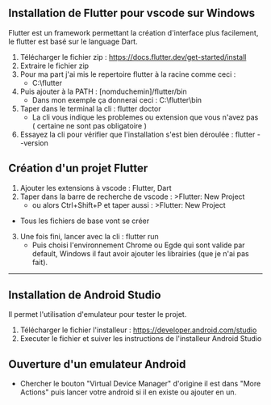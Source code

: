 ## **Installation de Flutter pour vscode sur Windows**
Flutter est un framework permettant la création d'interface plus facilement, le flutter est basé sur le language Dart.

1. Télécharger le fichier zip : https://docs.flutter.dev/get-started/install
2. Extraire le fichier zip
3. Pour ma part j'ai mis le repertoire flutter à la racine comme ceci : 
    * C:\flutter
4. Puis ajouter à la PATH : [nomduchemin]/flutter/bin
    * Dans mon exemple ça donnerai ceci : C:\flutter\bin
5. Taper dans le terminal la cli : flutter doctor
    * La cli vous indique les problemes ou extension que vous n'avez pas ( certaine ne sont pas obligatoire )
6. Essayez la cli pour vérifier que l'installation s'est bien déroulée : flutter --version



## **Création d'un projet Flutter**
1. Ajouter les extensions à vscode : Flutter, Dart
2. Taper dans la barre de recherche de vscode : >Flutter: New Project
    * ou alors Ctrl+Shift+P et taper aussi : >Flutter: New Project
* Tous les fichiers de base vont se créer 
3. Une fois fini, lancer avec la cli : flutter run
    * Puis choisi l'environnement Chrome ou Egde qui sont valide par default, Windows il faut avoir ajouter les librairies (que je n'ai pas fait).

---

## **Installation de Android Studio**
Il permet l'utilisation d'emulateur pour tester le projet.

1. Télécharger le fichier l'installeur : https://developer.android.com/studio
2. Executer le fichier et suiver les instructions de l'installeur Android Studio



## **Ouverture d'un emulateur Android**

* Chercher le bouton "Virtual Device Manager" d'origine il est dans "More Actions" puis lancer votre android si il en existe ou ajouter en un.
